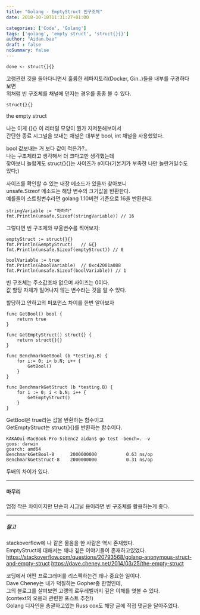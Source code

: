 ```yaml
---
title: "Golang - EmptyStruct 빈구조체"
date: 2018-10-18T11:31:27+01:00

categories: ['Code', 'Golang']
tags: ['golang', 'empty struct', 'struct{}{}']
author: "Aidan.bae"
draft : false
noSummary: false
---
```


```
done <- struct{}{}
```

고랭관련 깃을 돌아다니면서 훌륭한 레파지토리(Docker, Gin..)들을 내부를 구경하다보면  
위처럼 빈 구조체를 채널에 던지는 경우를 종종 볼 수 있다.

`struct{}{}`

the empty struct

나는 이게 {}{} 이 리터럴 모양이 뭔가 지저분해보여서  
간단한 종료 시그널을 보내는 채널은 대부분 bool, int 채널을 사용했었다.  

bool 값보내는 거 보다 값이 적은가?..  
나는 구조체라고 생각해서 더 크다고만 생각했는데  
찾아보니 놀랍게도 struct{}{}는 사이즈가 `0`이다(기본기가 부족한 나만 놀란거일수도 있다;)


사이즈를 확인할 수 있는 내장 메소드가 있을까 찾아보니  
unsafe.Sizeof 메소드는 해당 변수의 크기값을 반환한다.  
예를들어 스트링변수라면 golang 1.10버전 기준으로 16을 반환한다.

```
stringVariable := "하하하"
fmt.Println(unsafe.Sizeof(stringVariable)) // 16
```

그렇다면 빈 구조체와 부울변수를 찍어보자:
```
emptyStruct := struct{}{}
fmt.Println(&emptyStruct)   // &{}
fmt.Println(unsafe.Sizeof(emptyStruct)) // 0

boolVariable := true
fmt.Println(&boolVariable)  // 0xc42001a088
fmt.Println(unsafe.Sizeof(boolVariable)) // 1
```

빈 구조체는 주소값조차 없으며 사이즈는 0이다.  
값 할당 자체가 일어나지 않는 변수라는 것을 알 수 있다.  

할당하고 안하고의 퍼포먼스 차이를 한번 알아보자
```
func GetBool() bool {
	return true
}

func GetEmptyStruct() struct{} {
	return struct{}{}
}

func BenchmarkGetBool (b *testing.B) {
	for i:= 0; i< b.N; i++ {
		GetBool()
	}
}

func BenchmarkGetStruct (b *testing.B) {
	for i := 0; i < b.N; i++ {
		GetEmptyStruct()
	}
}
```

GetBool은 true라는 값을 반환하는 함수이고  
GetEmptyStruct는 struct{}{}를 반환하는 함수이다.  

```
KAKAOui-MacBook-Pro-5:benc2 aidan$ go test -bench=. -v
goos: darwin
goarch: amd64
BenchmarkGetBool-8     	2000000000	         0.63 ns/op
BenchmarkGetStruct-8   	2000000000	         0.31 ns/op
```

두배의 차이가 있다.

---
#### 마무리

엄청 작은 차이이지만
단순히 시그널 용이라면 빈 구조체를 활용하는게 좋다.

---

##### 참고
stackoverflow에 나 같은 물음을 한 사람은 역시 존재했다.  
EmptyStruct에 대해서는 꽤나 깊은 이야기들이 존재하고있었다.  
https://stackoverflow.com/questions/20793568/golang-anonymous-struct-and-empty-struct
https://dave.cheney.net/2014/03/25/the-empty-struct

코딩에서 어떤 프로그래머를 리스펙하는건 꽤나 중요한 일이다.  
Dave Cheney는 내가 덕질하는 Gopher중 한명인데,  
그의 블로그를 살펴보면 고랭의 로우레벨까지 깊은 이해를 엿볼 수 있다.  
(context의 오용과 관련한 포스트 추천!)  
Golang 디자인을 총괄하고있는 Russ cox도 해당 글에 직접 댓글을 달아주었다.
